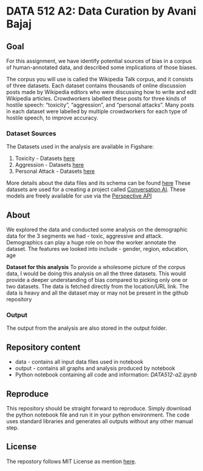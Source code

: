 

# DATA 512 A2: Data Curation by Avani Bajaj


## Goal
For this assignment, we have identify potential sources of bias in a corpus of human-annotated data, and described some implications of those biases. 

The corpus you will use is called the Wikipedia Talk corpus, and it consists of three datasets. Each dataset contains thousands of online discussion posts made by Wikipedia editors who were discussing how to write and edit Wikipedia articles. Crowdworkers labelled these posts for three kinds of hostile speech: “toxicity”, “aggression”, and “personal attacks”. Many posts in each dataset were labelled by multiple crowdworkers for each type of hostile speech, to improve accuracy.

### Dataset Sources
The Datasets used in the analysis are available in Figshare:
1. Toxicity - Datasets [here](https://figshare.com/articles/dataset/Wikipedia_Talk_Labels_Toxicity/4563973)
2. Aggression - Datasets [here](https://figshare.com/articles/dataset/Wikipedia_Talk_Labels_Aggression/4267550)
3. Personal Attack - Datasets [here](https://figshare.com/articles/dataset/Wikipedia_Talk_Labels_Personal_Attacks/4054689)

More details about the data files and its schema can be found [here](https://meta.wikimedia.org/wiki/Research:Detox/Data_Release#Toxicity)
These datasets are used for a creating a project called [Conversation AI](https://conversationai.github.io/). These models are freely available for use via the [Perspective API](https://www.perspectiveapi.com/#/home) <br />


## About

We explored the data and conducted some analysis on the demographic data for the 3 segments we had - toxic, aggressive and attack. Demographics can play a huge role on how the worker annotate the dataset. The features we looked into include - gender, region, education, age

**Dataset for this analysis**
To provide a wholesome picture of the corpus data, I would be doing this analysis on all the three datasets. This would provide a deeper understanding of bias compared to picking only one or two datasets.
The data is fetched directly from the location/URL link. The data is heavy and all the dataset may or may not be present in the github repository

### Output

The output from the analysis are also stored in the output folder.

## Repository content
- data - contains all input data files used in notebook
- output - contains all graphs and analysis produced by notebook
- Python notebook containing all code and information: *DATA512-a2.ipynb*


## Reproduce
This repository should be straight forward to reproduce. Simply download the python notebook file and run it in your python environment. The code uses standard libraries and generates all outputs without any other manual step.

## License
The repostory follows MIT License as mention [here](https://github.com/avani-bajaj/DATA512/blob/main/data512-a2/LICENSE).
